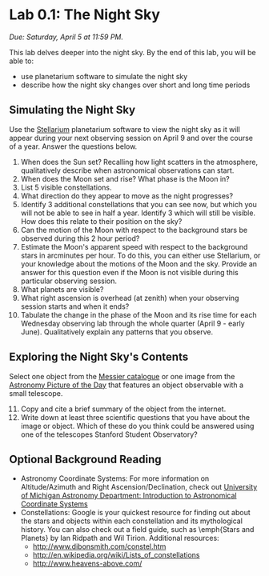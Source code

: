 # Lab 0.1: The Night Sky

*Due: Saturday, April 5 at 11:59 PM.*

This lab delves deeper into the night sky. By the end of this lab, you will be able to:
 - use planetarium software to simulate the night sky
 - describe how the night sky changes over short and long time periods

## Simulating the Night Sky

Use the [Stellarium](http://www.stellarium.org/) planetarium software to view the night sky as it will appear during your next observing session on April 9 and over the course of a year. Answer the questions below.
  
1. When does the Sun set? Recalling how light scatters in the atmosphere, qualitatively describe when astronomical observations can start.
2. When does the Moon set and rise? What phase is the Moon in?
3. List 5 visible constellations.
4. What direction do they appear to move as the night progresses?
5. Identify 3 additional constellations that you can see now, but which you will not be able to see in half a year. Identify 3 which will still be visible. How does this relate to their position on the sky? 
6. Can the motion of the Moon with respect to the background stars be observed during this 2 hour period? 
7. Estimate the Moon's apparent speed with respect to the background stars in arcminutes per hour. To do this, you can either use Stellarium, or your knowledge about the motions of the Moon and the sky. Provide an answer for this question even if the Moon is not visible during this particular observing session. 
8. What planets are visible?
9. What right ascension is overhead (at zenith) when your observing session starts and when it ends? 
10. Tabulate the change in the phase of the Moon and its rise time for each Wednesday observing lab through the whole quarter (April 9 - early June). Qualitatively explain any patterns that you observe.


## Exploring the Night Sky's Contents

Select one object from the [Messier catalogue](http://en.wikipedia.org/wiki/List_of_Messier_objects) or one image from the [Astronomy Picture of the Day](http://apod.nasa.gov) that features an object observable with a small telescope.

11. Copy and cite a brief summary of the object from the internet.
12. Write down at least three scientific questions that you have about the image or object. Which of these do you think could be answered using one of the telescopes Stanford Student Observatory?

## Optional Background Reading

 - Astronomy Coordinate Systems: For more information on Altitude/Azimuth and Right Ascension/Declination, check out [University of Michigan Astronomy Department: Introduction to Astronomical Coordinate Systems](https://web.archive.org/web/20190819025240/https://dept.astro.lsa.umich.edu/resources/ugactivities/Labs/coords/index.html)
 - Constellations: Google is your quickest resource for finding out about the stars and objects within each constellation and its mythological history. You can also check out a field guide, such as \emph{Stars and Planets} by Ian Ridpath and Wil Tirion. Additional resources:
    - http://www.dibonsmith.com/constel.htm
    - http://en.wikipedia.org/wiki/Lists_of_constellations
    - http://www.heavens-above.com/
